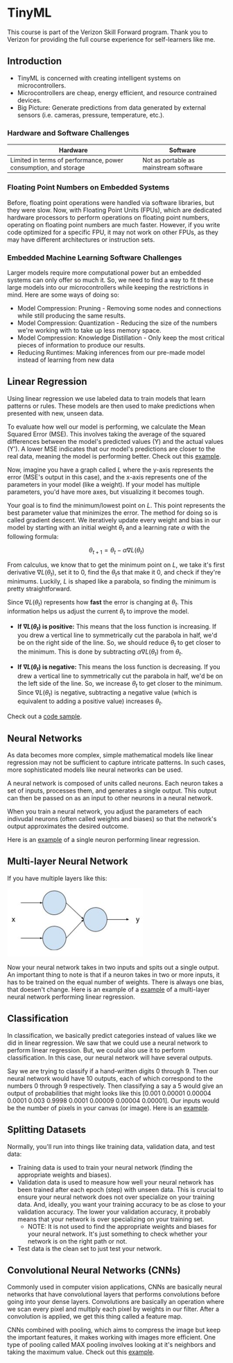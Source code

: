 # TinyML

This course is part of the Verizon Skill Forward program. Thank you to Verizon for providing the full course experience for self-learners like me.

## Introduction
* TinyML is concerned with creating intelligent systems on microcontrollers.
* Microcontrollers are cheap, energy efficient, and resource contrained devices.
* Big Picture: Generate predictions from data generated by external sensors (i.e. cameras, pressure, temperature, etc.).

### Hardware and Software Challenges
Hardware | Software 
-|-
Limited in terms of performance, power consumption, and storage | Not as portable as mainstream software

### Floating Point Numbers on Embedded Systems
Before, floating point operations were handled via software libraries, but they were slow. Now, with Floating Point Units (FPUs), which are dedicated hardware processors to perform operations on floating point numbers, operating on floating point numbers are much faster. However, if you write code optimized for a specific FPU, it may not work on other FPUs, as they may have different architectures or instruction sets.

### Embedded Machine Learning Software Challenges
Larger models require more computational power but an embedded systems can only offer so much it. So, we need to find a way to fit these large models into our microcontrollers while keeping the restrictions in mind. Here are some ways of doing so:
* Model Compression: Pruning - Removing some nodes and connections while still producing the same results.
* Model Compression: Quantization - Reducing the size of the numbers we're working with to take up less memory space.
* Model Compression: Knowledge Distillation - Only keep the most critical pieces of information to produce our results.
* Reducing Runtimes: Making inferences from our pre-made model instead of learning from new data

## Linear Regression
Using linear regression we use labeled data to train models that learn patterns or rules. These models are then used to make predictions when presented with new, unseen data.

To evaluate how well our model is performing, we calculate the Mean Squared Error (MSE). This involves taking the average of the squared differences between the model's predicted values (Y) and the actual values (Y'). A lower MSE indicates that our model's predictions are closer to the real data, meaning the model is performing better. Check out this [example](mse.ipynb).

Now, imagine you have a graph called $L$ where the y-axis represents the error (MSE's output in this case), and the x-axis represents one of the parameters in your model (like a weight). If your model has multiple parameters, you'd have more axes, but visualizing it becomes tough.

Your goal is to find the minimum/lowest point on $L$. This point represents the best parameter value that minimizes the error. The method for doing so is called gradient descent. We iteratively update every weight and bias in our model by starting with an initial weight $\theta_t$ and a learning rate $\alpha$ with the following formula:

$$
\theta_{t+1} = \theta_t - \alpha \nabla L(\theta_t)
$$

From calculus, we know that to get the minimum point on $L$, we take it's first derivative $\nabla L(\theta_t)$, set it to 0, find the $\theta_t$s that make it 0, and check if they're minimums. Luckily, $L$ is shaped like a parabola, so finding the minimum is pretty straightforward.

Since $\nabla L(\theta_t)$ represents how **fast** the error is changing at $\theta_t$. This information helps us adjust the current $\theta_t$ to improve the model. 

- **If $\nabla L(\theta_t)$ is positive:** This means that the loss function is increasing. If you drew a vertical line to symmetrically cut the parabola in half, we'd be on the right side of the line. So, we should reduce $\theta_t$ to get closer to the minimum. This is done by subtracting $\alpha \nabla L(\theta_t)$ from $\theta_t$.

- **If $\nabla L(\theta_t)$ is negative:** This means the loss function is decreasing. If you drew a vertical line to symmetrically cut the parabola in half, we'd be on the left side of the line. So, we increase $\theta_t$ to get closer to the minimum. Since $\nabla L(\theta_t)$ is negative, subtracting a negative value (which is equivalent to adding a positive value) increases $\theta_t$.

Check out a [code sample](gradient-descent.ipynb).


## Neural Networks
As data becomes more complex, simple mathematical models like linear regression may not be sufficient to capture intricate patterns. In such cases, more sophisticated models like neural networks can be used.

A neural network is composed of units called neurons. Each neuron takes a set of inputs, processes them, and generates a single output. This output can then be passed on as an input to other neurons in a neural network.

When you train a neural network, you adjust the parameters of each indivudal neurons (often called weights and biases) so that the network's output approximates the desired outcome.

Here is an [example](neural-network.ipynb) of a single neuron performing linear regression.

## Multi-layer Neural Network
If you have multiple layers like this:

![image](./images/nn.jpg)

Now your neural network takes in two inputs and spits out a single output. An important thing to note is that if a neuron takes in two or more inputs, it has to be trained on the equal number of weights. There is always one bias, that doesen't change. Here is an example of a [example](multi-layer-neural-network.ipynb) of a multi-layer neural network performing linear regression.

## Classification
In classification, we basically predict categories instead of values like we did in linear regression. We saw that we could use a neural network to perform linear regression. But, we could also use it to perform classification. In this case, our neural network will have several outputs. 

Say we are trying to classify if a hand-written digits 0 through 9. Then our neural network would have 10 outputs, each of which correspond to the numbers 0 through 9 respectively. Then classifying a say a 5 would give an output of probabilities that might looks like this [0.001 0.00001 0.00004 0.0001 0.003 0.9998 0.0001 0.00009 0.00004 0.00001]. Our inputs would be the number of pixels in your canvas (or image). Here is an [example](dnn.ipynb).

## Splitting Datasets
Normally, you'll run into things like training data, validation data, and test data: 
* Training data is used to train your neural network (finding the appropriate weights and biases).
* Validation data is used to measure how well your neural network has been trained after each epoch (step) with unseen data. This is crucial to ensure your neural network does not over specialize on your training data. And, ideally, you want your training accuracy to be as close to your validation accuracy. The lower your validation accuracy, it probably means that your network is over specializing on your training set. 
  * NOTE: It is not used to find the appropriate weights and biases for your neural network. It's just something to check whether your network is on the right path or not.
* Test data is the clean set to just test your network.

## Convolutional Neural Networks (CNNs)
Commonly used in computer vision applications, CNNs are basically neural networks that have convolutional layers that performs convolutions before going into your dense layers. Convolutions are basically an operation where we scan every pixel and multiply each pixel by weights in our filter. After a convolution is applied, we get this thing called a feature map. 

CNNs combined with pooling, which aims to compress the image but keep the important features, it makes working with images more efficient. One type of pooling called MAX pooling involves looking at it's neighbors and taking the maximum value. Check out this [example](./convolutions.ipynb).
